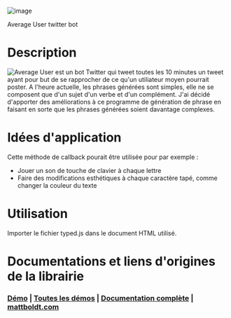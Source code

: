 ![image](https://user-images.githubusercontent.com/71023508/159785625-87a71db1-483e-4d28-8b7c-ad592d6f110f.png)

Average User twitter bot

# Description
![Average User](https://twitter.com/AverageUsr_) est un bot Twitter qui tweet toutes les 10 minutes un tweet ayant pour but de se rapprocher de ce qu'un utiliateur moyen pourrait poster.
A l'heure actuelle, les phrases générées sont simples, elle ne se composent que d'un sujet d'un verbe et d'un complément.
J'ai décidé d'apporter des améliorations à ce programme de génération de phrase en faisant en sorte que les phrases générées soient davantage complexes.
# Idées d'application
Cette méthode de callback pourait être utilisée pour par exemple :
* Jouer un son de touche de clavier à chaque lettre
* Faire des modifications esthétiques à chaque caractère tapé, comme changer la couleur du texte
# Utilisation
Importer le fichier typed.js dans le document HTML utilisé.


# Documentations et liens d'origines de la librairie
### [Démo](http://www.mattboldt.com/demos/typed-js/) | [Toutes les démos](http://mattboldt.github.io/typed.js/) | [Documentation complète](http://mattboldt.github.io/typed.js/docs) | [mattboldt.com](http://www.mattboldt.com)
